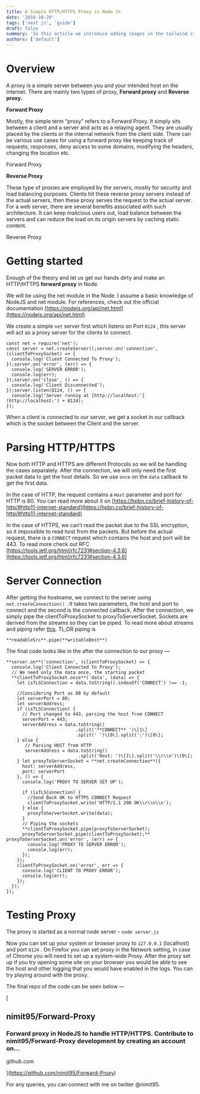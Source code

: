 ```yaml
---
title: A Simple HTTP/HTTPS Proxy in Node Js
date: '2018-10-20'
tags: ['next js', 'guide']
draft: false
summary: 'In this article we introduce adding images in the tailwind starter blog and the benefits and limitations of the next/image component.'
authors: ['default']
---
```


# Overview

A proxy is a simple server between you and your intended host on the internet. There are mainly two types of proxy, **Forward proxy** and **Reverse proxy.**

**Forward Proxy**

Mostly, the simple term “proxy” refers to a Forward Proxy. It simply sits between a client and a server and acts as a relaying agent. They are usually placed by the clients or the internal network from the client side. There can be various use cases for using a forward proxy like keeping track of requests, responses, deny access to some domains, modifying the headers, changing the location etc.

Forward Proxy

**Reverse Proxy**

These type of proxies are employed by the servers, mostly for security and load balancing purposes. Clients hit these reverse proxy servers instead of the actual servers, then these proxy serves the request to the actual server. For a web server, there are several benefits associated with such architecture. It can keep malicious users out, load balance between the servers and can reduce the load on its origin servers by caching static content.

Reverse Proxy

# Getting started

Enough of the theory and let us get our hands dirty and make an HTTP/HTTPS **forward proxy** in Node.

We will be using the net module in the Node. I assume a basic knowledge of NodeJS and net module. For references, check out the official documentation [https://nodejs.org/api/net.html](https://nodejs.org/api/net.html)

We create a simple `net` server first which listens on Port `8124` , this server will act as a proxy server for the clients to connect.

```
const net = require('net');
const server = net.createServer();server.on('connection', (clientToProxySocket) => {
  console.log('Client Connected To Proxy');
});server.on('error', (err) => {
  console.log('SERVER ERROR');
  console.log(err);
});server.on('close', () => {
  console.log('Client Disconnected');
});server.listen(8124, () => {
  console.log('Server runnig at [http://localhost:'](http://localhost:') + 8124);
});
```

When a client is connected to our server, we get a socket in our callback which is the socket between the Client and the server.

# Parsing HTTP/HTTPS

Now both HTTP and HTTPS are different Protocols so we will be handling the cases separately. After the connection, we will only need the first packet data to get the host details. So we use `once` on the `data` callback to get the first data.

In the case of HTTP, the request contains a `Host` parameter and port for HTTP is 80. You can read more about it on [https://hpbn.co/brief-history-of-http/#http11-internet-standard](https://hpbn.co/brief-history-of-http/#http11-internet-standard)

In the case of HTTPS, we can’t read the packet due to the SSL encryption, so it impossible to read host from the packets. But before the actual request, there is a `CONNECT` request which contains the host and port will be 443. To read more check out RFC [https://tools.ietf.org/html/rfc7231#section-4.3.6](https://tools.ietf.org/html/rfc7231#section-4.3.6)

# Server Connection

After getting the hostname, we connect to the server using `net.createConnection()` . It takes two parameters, the host and port to connect and the second is the connected callback. After the connection, we simply pipe the clientToProxySocket to proxyToServerSocket. Sockets are derived from the streams so they can be piped. To read more about streams and piping refer [this](https://medium.freecodecamp.org/node-js-streams-everything-you-need-to-know-c9141306be93). TL;DR piping is

```
**readableSrc**.pipe(**writableDest**)
```

The final code looks like in the after the connection to our proxy —

```
**server.on**('connection', (clientToProxySocket) => {
  console.log('Client Connected To Proxy');
  // We need only the data once, the starting packet
  **clientToProxySocket.once**('data', (data) => {
    let isTLSConnection = data.toString().indexOf('CONNECT') !== -1;

    //Considering Port as 80 by default
    let serverPort = 80;
    let serverAddress;
    if (isTLSConnection) {
      // Port changed to 443, parsing the host from CONNECT
      serverPort = 443;
      serverAddress = data.toString()
                          .split('**CONNECT** ')\[1\]
                          .split(' ')\[0\].split(':')\[0\];
    } else {
       // Parsing HOST from HTTP
       serverAddress = data.toString()
                           .split('Host: ')\[1\].split('\\r\\n')\[0\];
    } let proxyToServerSocket = **net.createConnection**({
      host: serverAddress,
      port: serverPort
    }, () => {
      console.log('PROXY TO SERVER SET UP');

      if (isTLSConnection) {
        //Send Back OK to HTTPS CONNECT Request
        clientToProxySocket.write('HTTP/1.1 200 OK\\r\\n\\n');
      } else {
        proxyToServerSocket.write(data);
      }
      // Piping the sockets
      **clientToProxySocket.pipe(proxyToServerSocket);
      proxyToServerSocket.pipe(clientToProxySocket);** proxyToServerSocket.on('error', (err) => {
        console.log('PROXY TO SERVER ERROR');
        console.log(err);
      });
    });
    clientToProxySocket.on('error', err => {
      console.log('CLIENT TO PROXY ERROR');
      console.log(err);
    });
  });
});
```

# **Testing Proxy**

The proxy is started as a normal node server - `node server.js`

Now you can set up your system or browser proxy to `127.0.0.1` (localhost) and port `8124` . On Firefox you can set proxy in the Network setting, in case of Chrome you will need to set up a system-wide Proxy. After the proxy set up if you try opening some site on your browser you would be able to see the host and other logging that you would have enabled in the logs. You can try playing around with the proxy.

The final repo of the code can be seen below —

[

## nimit95/Forward-Proxy

### Forward proxy in NodeJS to handle HTTP/HTTPS. Contribute to nimit95/Forward-Proxy development by creating an account on…

github.com

](https://github.com/nimit95/Forward-Proxy)

For any queries, you can connect with me on twitter @nimit95.

